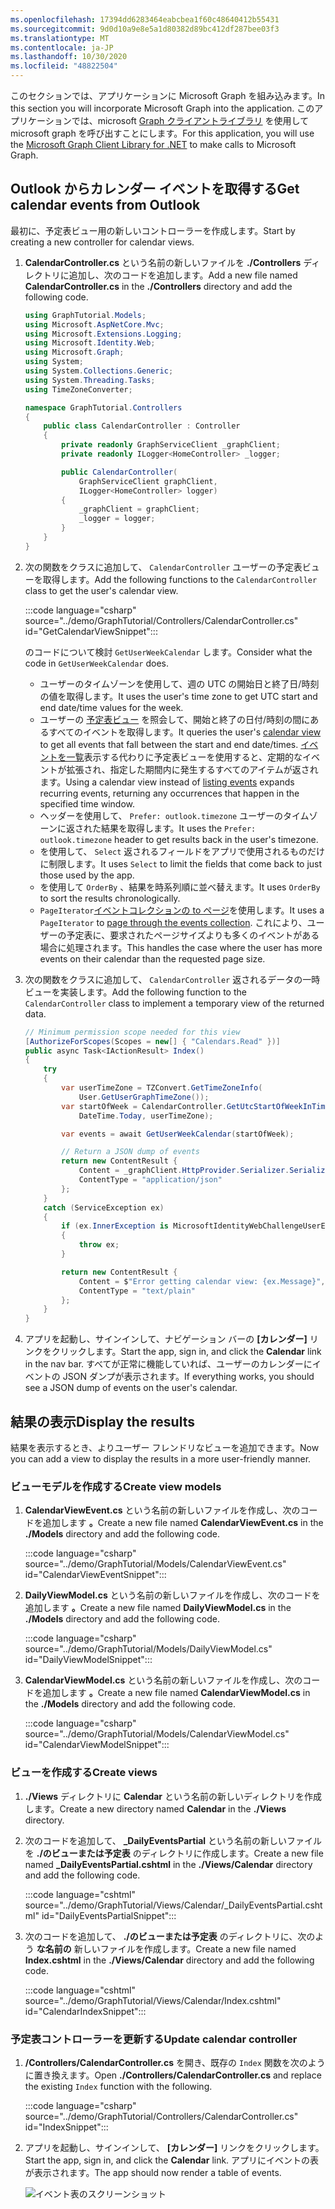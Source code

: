 ```yaml
---
ms.openlocfilehash: 17394dd6283464eabcbea1f60c48640412b55431
ms.sourcegitcommit: 9d0d10a9e8e5a1d80382d89bc412df287bee03f3
ms.translationtype: MT
ms.contentlocale: ja-JP
ms.lasthandoff: 10/30/2020
ms.locfileid: "48822504"
---
```

<!-- markdownlint-disable MD002 MD041 -->

<span data-ttu-id="8947f-101">このセクションでは、アプリケーションに Microsoft Graph を組み込みます。</span><span class="sxs-lookup"><span data-stu-id="8947f-101">In this section you will incorporate Microsoft Graph into the application.</span></span> <span data-ttu-id="8947f-102">このアプリケーションでは、microsoft [Graph クライアントライブラリ](https://github.com/microsoftgraph/msgraph-sdk-dotnet) を使用して microsoft graph を呼び出すことにします。</span><span class="sxs-lookup"><span data-stu-id="8947f-102">For this application, you will use the [Microsoft Graph Client Library for .NET](https://github.com/microsoftgraph/msgraph-sdk-dotnet) to make calls to Microsoft Graph.</span></span>

## <a name="get-calendar-events-from-outlook"></a><span data-ttu-id="8947f-103">Outlook からカレンダー イベントを取得する</span><span class="sxs-lookup"><span data-stu-id="8947f-103">Get calendar events from Outlook</span></span>

<span data-ttu-id="8947f-104">最初に、予定表ビュー用の新しいコントローラーを作成します。</span><span class="sxs-lookup"><span data-stu-id="8947f-104">Start by creating a new controller for calendar views.</span></span>

1. <span data-ttu-id="8947f-105">**CalendarController.cs** という名前の新しいファイルを **./Controllers** ディレクトリに追加し、次のコードを追加します。</span><span class="sxs-lookup"><span data-stu-id="8947f-105">Add a new file named **CalendarController.cs** in the **./Controllers** directory and add the following code.</span></span>

    ```csharp
    using GraphTutorial.Models;
    using Microsoft.AspNetCore.Mvc;
    using Microsoft.Extensions.Logging;
    using Microsoft.Identity.Web;
    using Microsoft.Graph;
    using System;
    using System.Collections.Generic;
    using System.Threading.Tasks;
    using TimeZoneConverter;

    namespace GraphTutorial.Controllers
    {
        public class CalendarController : Controller
        {
            private readonly GraphServiceClient _graphClient;
            private readonly ILogger<HomeController> _logger;

            public CalendarController(
                GraphServiceClient graphClient,
                ILogger<HomeController> logger)
            {
                _graphClient = graphClient;
                _logger = logger;
            }
        }
    }
    ```

1. <span data-ttu-id="8947f-106">次の関数をクラスに追加して、 `CalendarController` ユーザーの予定表ビューを取得します。</span><span class="sxs-lookup"><span data-stu-id="8947f-106">Add the following functions to the `CalendarController` class to get the user's calendar view.</span></span>

    :::code language="csharp" source="../demo/GraphTutorial/Controllers/CalendarController.cs" id="GetCalendarViewSnippet":::

    <span data-ttu-id="8947f-107">のコードについて検討 `GetUserWeekCalendar` します。</span><span class="sxs-lookup"><span data-stu-id="8947f-107">Consider what the code in `GetUserWeekCalendar` does.</span></span>

    - <span data-ttu-id="8947f-108">ユーザーのタイムゾーンを使用して、週の UTC の開始日と終了日/時刻の値を取得します。</span><span class="sxs-lookup"><span data-stu-id="8947f-108">It uses the user's time zone to get UTC start and end date/time values for the week.</span></span>
    - <span data-ttu-id="8947f-109">ユーザーの [予定表ビュー](/graph/api/calendar-list-calendarview?view=graph-rest-1.0) を照会して、開始と終了の日付/時刻の間にあるすべてのイベントを取得します。</span><span class="sxs-lookup"><span data-stu-id="8947f-109">It queries the user's [calendar view](/graph/api/calendar-list-calendarview?view=graph-rest-1.0) to get all events that fall between the start and end date/times.</span></span> <span data-ttu-id="8947f-110">[イベントを一覧](/graph/api/user-list-events?view=graph-rest-1.0)表示する代わりに予定表ビューを使用すると、定期的なイベントが拡張され、指定した期間内に発生するすべてのアイテムが返されます。</span><span class="sxs-lookup"><span data-stu-id="8947f-110">Using a calendar view instead of [listing events](/graph/api/user-list-events?view=graph-rest-1.0) expands recurring events, returning any occurrences that happen in the specified time window.</span></span>
    - <span data-ttu-id="8947f-111">ヘッダーを使用して、 `Prefer: outlook.timezone` ユーザーのタイムゾーンに返された結果を取得します。</span><span class="sxs-lookup"><span data-stu-id="8947f-111">It uses the `Prefer: outlook.timezone` header to get results back in the user's timezone.</span></span>
    - <span data-ttu-id="8947f-112">を使用して、 `Select` 返されるフィールドをアプリで使用されるものだけに制限します。</span><span class="sxs-lookup"><span data-stu-id="8947f-112">It uses `Select` to limit the fields that come back to just those used by the app.</span></span>
    - <span data-ttu-id="8947f-113">を使用して `OrderBy` 、結果を時系列順に並べ替えます。</span><span class="sxs-lookup"><span data-stu-id="8947f-113">It uses `OrderBy` to sort the results chronologically.</span></span>
    - <span data-ttu-id="8947f-114">`PageIterator`[イベントコレクションの to ページ](/graph/sdks/paging)を使用します。</span><span class="sxs-lookup"><span data-stu-id="8947f-114">It uses a `PageIterator` to [page through the events collection](/graph/sdks/paging).</span></span> <span data-ttu-id="8947f-115">これにより、ユーザーの予定表に、要求されたページサイズよりも多くのイベントがある場合に処理されます。</span><span class="sxs-lookup"><span data-stu-id="8947f-115">This handles the case where the user has more events on their calendar than the requested page size.</span></span>

1. <span data-ttu-id="8947f-116">次の関数をクラスに追加して、 `CalendarController` 返されるデータの一時ビューを実装します。</span><span class="sxs-lookup"><span data-stu-id="8947f-116">Add the following function to the `CalendarController` class to implement a temporary view of the returned data.</span></span>

    ```csharp
    // Minimum permission scope needed for this view
    [AuthorizeForScopes(Scopes = new[] { "Calendars.Read" })]
    public async Task<IActionResult> Index()
    {
        try
        {
            var userTimeZone = TZConvert.GetTimeZoneInfo(
                User.GetUserGraphTimeZone());
            var startOfWeek = CalendarController.GetUtcStartOfWeekInTimeZone(
                DateTime.Today, userTimeZone);

            var events = await GetUserWeekCalendar(startOfWeek);

            // Return a JSON dump of events
            return new ContentResult {
                Content = _graphClient.HttpProvider.Serializer.SerializeObject(events),
                ContentType = "application/json"
            };
        }
        catch (ServiceException ex)
        {
            if (ex.InnerException is MicrosoftIdentityWebChallengeUserException)
            {
                throw ex;
            }

            return new ContentResult {
                Content = $"Error getting calendar view: {ex.Message}",
                ContentType = "text/plain"
            };
        }
    }
    ```

1. <span data-ttu-id="8947f-117">アプリを起動し、サインインして、ナビゲーション バーの **[カレンダー]** リンクをクリックします。</span><span class="sxs-lookup"><span data-stu-id="8947f-117">Start the app, sign in, and click the **Calendar** link in the nav bar.</span></span> <span data-ttu-id="8947f-118">すべてが正常に機能していれば、ユーザーのカレンダーにイベントの JSON ダンプが表示されます。</span><span class="sxs-lookup"><span data-stu-id="8947f-118">If everything works, you should see a JSON dump of events on the user's calendar.</span></span>

## <a name="display-the-results"></a><span data-ttu-id="8947f-119">結果の表示</span><span class="sxs-lookup"><span data-stu-id="8947f-119">Display the results</span></span>

<span data-ttu-id="8947f-120">結果を表示するとき、よりユーザー フレンドリなビューを追加できます。</span><span class="sxs-lookup"><span data-stu-id="8947f-120">Now you can add a view to display the results in a more user-friendly manner.</span></span>

### <a name="create-view-models"></a><span data-ttu-id="8947f-121">ビューモデルを作成する</span><span class="sxs-lookup"><span data-stu-id="8947f-121">Create view models</span></span>

1. <span data-ttu-id="8947f-122">**CalendarViewEvent.cs** という名前の新しいファイルを作成し、次のコードを追加します **。**</span><span class="sxs-lookup"><span data-stu-id="8947f-122">Create a new file named **CalendarViewEvent.cs** in the **./Models** directory and add the following code.</span></span>

    :::code language="csharp" source="../demo/GraphTutorial/Models/CalendarViewEvent.cs" id="CalendarViewEventSnippet":::

1. <span data-ttu-id="8947f-123">**DailyViewModel.cs** という名前の新しいファイルを作成し、次のコードを追加します **。**</span><span class="sxs-lookup"><span data-stu-id="8947f-123">Create a new file named **DailyViewModel.cs** in the **./Models** directory and add the following code.</span></span>

    :::code language="csharp" source="../demo/GraphTutorial/Models/DailyViewModel.cs" id="DailyViewModelSnippet":::

1. <span data-ttu-id="8947f-124">**CalendarViewModel.cs** という名前の新しいファイルを作成し、次のコードを追加します **。**</span><span class="sxs-lookup"><span data-stu-id="8947f-124">Create a new file named **CalendarViewModel.cs** in the **./Models** directory and add the following code.</span></span>

    :::code language="csharp" source="../demo/GraphTutorial/Models/CalendarViewModel.cs" id="CalendarViewModelSnippet":::

### <a name="create-views"></a><span data-ttu-id="8947f-125">ビューを作成する</span><span class="sxs-lookup"><span data-stu-id="8947f-125">Create views</span></span>

1. <span data-ttu-id="8947f-126">**./Views** ディレクトリに **Calendar** という名前の新しいディレクトリを作成します。</span><span class="sxs-lookup"><span data-stu-id="8947f-126">Create a new directory named **Calendar** in the **./Views** directory.</span></span>

1. <span data-ttu-id="8947f-127">次のコードを追加して、 **_DailyEventsPartial** という名前の新しいファイルを **./のビューまたは予定表** のディレクトリに作成します。</span><span class="sxs-lookup"><span data-stu-id="8947f-127">Create a new file named **_DailyEventsPartial.cshtml** in the **./Views/Calendar** directory and add the following code.</span></span>

    :::code language="cshtml" source="../demo/GraphTutorial/Views/Calendar/_DailyEventsPartial.cshtml" id="DailyEventsPartialSnippet":::

1. <span data-ttu-id="8947f-128">次のコードを追加して、 **./のビューまたは予定表** のディレクトリに、次のよう **な名前の** 新しいファイルを作成します。</span><span class="sxs-lookup"><span data-stu-id="8947f-128">Create a new file named **Index.cshtml** in the **./Views/Calendar** directory and add the following code.</span></span>

    :::code language="cshtml" source="../demo/GraphTutorial/Views/Calendar/Index.cshtml" id="CalendarIndexSnippet":::

### <a name="update-calendar-controller"></a><span data-ttu-id="8947f-129">予定表コントローラーを更新する</span><span class="sxs-lookup"><span data-stu-id="8947f-129">Update calendar controller</span></span>

1. <span data-ttu-id="8947f-130">**/Controllers/CalendarController.cs** を開き、既存の `Index` 関数を次のように置き換えます。</span><span class="sxs-lookup"><span data-stu-id="8947f-130">Open **./Controllers/CalendarController.cs** and replace the existing `Index` function with the following.</span></span>

    :::code language="csharp" source="../demo/GraphTutorial/Controllers/CalendarController.cs" id="IndexSnippet":::

1. <span data-ttu-id="8947f-131">アプリを起動し、サインインして、 **[カレンダー]** リンクをクリックします。</span><span class="sxs-lookup"><span data-stu-id="8947f-131">Start the app, sign in, and click the **Calendar** link.</span></span> <span data-ttu-id="8947f-132">アプリにイベントの表が表示されます。</span><span class="sxs-lookup"><span data-stu-id="8947f-132">The app should now render a table of events.</span></span>

    ![イベント表のスクリーンショット](./images/add-msgraph-01.png)
